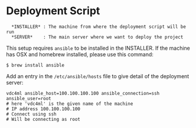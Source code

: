 Deployment Script
=================

```
  *INSTALLER* : The machine from where the deployment script will be run
  *SERVER*    : The main server where we want to deploy the project
```

This setup requires `ansible` to be installed in the INSTALLER.
If the machine has OSX and homebrew installed, please use this command:

```
$ brew install ansible
```

Add an entry in the `/etc/ansible/hosts` file to give detail of the deployment
server:

```
vdc4ml ansible_host=100.100.100.100 ansible_connection=ssh ansible_user=root
# here 'vdc4ml' is the given name of the machine
# IP address 100.100.100.100
# Connect using ssh
# Will be connecting as root
```


